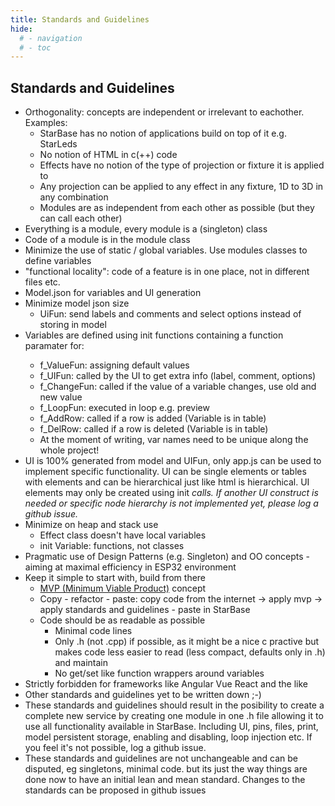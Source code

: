 ```yaml
---
title: Standards and Guidelines
hide:
  # - navigation
  # - toc
---
```


## Standards and Guidelines

* Orthogonality: concepts are independent or irrelevant to eachother. Examples:
    * StarBase has no notion of applications build on top of it e.g. StarLeds
    * No notion of HTML in c(++) code
    * Effects have no notion of the type of projection or fixture it is applied to
    * Any projection can be applied to any effect in any fixture, 1D to 3D in any combination
    * Modules are as independent from each other as possible (but they can call each other)
* Everything is a module, every module is a (singleton) class
* Code of a module is in the module class
* Minimize the use of static / global variables. Use modules classes to define variables
* "functional locality": code of a feature is in one place, not in different files etc.
* Model.json for variables and UI generation
* Minimize model json size
    * UiFun: send labels and comments and select options instead of storing in model
* Variables are defined using init<Type> functions containing a function paramater for:
    * f_ValueFun: assigning default values
    * f_UIFun: called by the UI to get extra info (label, comment, options)
    * f_ChangeFun: called if the value of a variable changes, use old and new value
    * f_LoopFun: executed in loop e.g. preview
    * f_AddRow: called if a row is added (Variable is in table)
    * f_DelRow: called if a row is deleted (Variable is in table)
    * At the moment of writing, var names need to be unique along the whole project!
* UI is 100% generated from model and UIFun, only app.js can be used to implement specific functionality. UI can be single elements or tables with elements and can be hierarchical just like html is hierarchical. UI elements may only be created using init<Var> calls. If another UI construct is needed or specific node hierarchy is not implemented yet, please log a github issue.
* Minimize on heap and stack use
    * Effect class doesn't have local variables
    * init Variable: functions, not classes
* Pragmatic use of Design Patterns (e.g. Singleton) and OO concepts - aiming at maximal efficiency in ESP32 environment
* Keep it simple to start with, build from there
    * [MVP (Minimum Viable Product)](https://en.wikipedia.org/wiki/Minimum_viable_product) concept
    * Copy - refactor - paste: copy code from the internet -> apply mvp -> apply standards and guidelines - paste in StarBase
    * Code should be as readable as possible
        * Minimal code lines
        * Only .h (not .cpp) if possible, as it might be a nice c practive but makes code less easier to read (less compact, defaults only in .h) and maintain
        * No get/set like function wrappers around variables
* Strictly forbidden for frameworks like Angular Vue React and the like
* Other standards and guidelines yet to be written down ;-)
* These standards and guidelines should result in the posibility to create a complete new service by creating one module in one .h file allowing it to use all functionality available in StarBase. Including UI, pins, files, print, model persistent storage, enabling and disabling, loop injection etc. If you feel it's not possible, log a github issue.
* These standards and guidelines are not unchangeable and can be disputed, eg singletons, minimal code. but its just the way things are done now to have an initial lean and mean standard. Changes to the standards can be proposed in github issues
